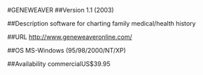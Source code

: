 #GENEWEAVER
##Version
1.1 (2003)

##Description
software for charting family medical/health history

##URL
http://www.geneweaveronline.com/

##OS
MS-Windows (95/98/2000/NT/XP)

##Availability
commercialUS$39.95


